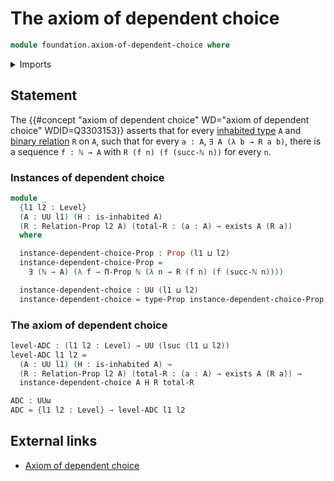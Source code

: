 # The axiom of dependent choice

```agda
module foundation.axiom-of-dependent-choice where
```

<details><summary>Imports</summary>

```agda
open import elementary-number-theory.natural-numbers

open import foundation.binary-relations
open import foundation.existential-quantification
open import foundation.inhabited-types
open import foundation.propositions
open import foundation.universe-levels
```

</details>

## Statement

The
{{#concept "axiom of dependent choice" WD="axiom of dependent choice" WDID=Q3303153}}
asserts that for every [inhabited type](foundation.inhabited-types.md) `A` and
[binary relation](foundation.binary-relations.md) `R` on `A`, such that for
every `a : A`, `∃ A (λ b → R a b)`, there is a sequence `f : ℕ → A` with
`R (f n) (f (succ-ℕ n))` for every `n`.

### Instances of dependent choice

```agda
module _
  {l1 l2 : Level}
  (A : UU l1) (H : is-inhabited A)
  (R : Relation-Prop l2 A) (total-R : (a : A) → exists A (R a))
  where

  instance-dependent-choice-Prop : Prop (l1 ⊔ l2)
  instance-dependent-choice-Prop =
    ∃ (ℕ → A) (λ f → Π-Prop ℕ (λ n → R (f n) (f (succ-ℕ n))))

  instance-dependent-choice : UU (l1 ⊔ l2)
  instance-dependent-choice = type-Prop instance-dependent-choice-Prop
```

### The axiom of dependent choice

```agda
level-ADC : (l1 l2 : Level) → UU (lsuc (l1 ⊔ l2))
level-ADC l1 l2 =
  (A : UU l1) (H : is-inhabited A) →
  (R : Relation-Prop l2 A) (total-R : (a : A) → exists A (R a)) →
  instance-dependent-choice A H R total-R

ADC : UUω
ADC = {l1 l2 : Level} → level-ADC l1 l2
```

## External links

- [Axiom of dependent choice](https://en.wikipedia.org/wiki/Axiom_of_dependent_choice)
